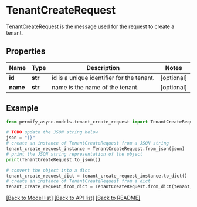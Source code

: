 # TenantCreateRequest

TenantCreateRequest is the message used for the request to create a tenant.

## Properties

Name | Type | Description | Notes
------------ | ------------- | ------------- | -------------
**id** | **str** | id is a unique identifier for the tenant. | [optional] 
**name** | **str** | name is the name of the tenant. | [optional] 

## Example

```python
from permify_async.models.tenant_create_request import TenantCreateRequest

# TODO update the JSON string below
json = "{}"
# create an instance of TenantCreateRequest from a JSON string
tenant_create_request_instance = TenantCreateRequest.from_json(json)
# print the JSON string representation of the object
print(TenantCreateRequest.to_json())

# convert the object into a dict
tenant_create_request_dict = tenant_create_request_instance.to_dict()
# create an instance of TenantCreateRequest from a dict
tenant_create_request_from_dict = TenantCreateRequest.from_dict(tenant_create_request_dict)
```
[[Back to Model list]](../README.md#documentation-for-models) [[Back to API list]](../README.md#documentation-for-api-endpoints) [[Back to README]](../README.md)


